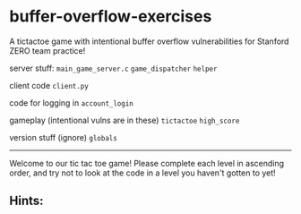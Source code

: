 # buffer-overflow-exercises

A tictactoe game with intentional buffer overflow vulnerabilities for Stanford ZERO team practice!

server stuff:
`main_game_server.c`
`game_dispatcher`
`helper`

client code `client.py` 

code for logging in `account_login` 

gameplay (intentional vulns are in these)
`tictactoe`
`high_score` 

version stuff (ignore) `globals`

-----------------
Welcome to our tic tac toe game! Please complete each level in ascending order, and try not to look at the code in a level you haven't gotten to yet!

Hints:
- 
